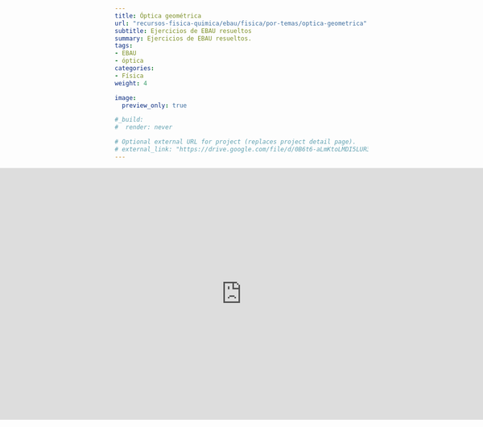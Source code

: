 ```yaml
---
title: Óptica geométrica
url: "recursos-fisica-quimica/ebau/fisica/por-temas/optica-geometrica"
subtitle: Ejercicios de EBAU resueltos
summary: Ejercicios de EBAU resueltos.
tags:
- EBAU
- óptica
categories:
- Física
weight: 4

image:
  preview_only: true

#_build:
#  render: never

# Optional external URL for project (replaces project detail page).
# external_link: "https://drive.google.com/file/d/0B6t6-aLmKtoLMDI5LUR3UFBFaG8/view"
---
```


<iframe src="https://drive.google.com/file/d/0B6t6-aLmKtoLMDI5LUR3UFBFaG8/preview" style="width: 100vw; height: 500px; position: relative; left: 50%; right: 50%; margin-left: -50vw; margin-right: -50vw;" frameborder="0"></iframe>